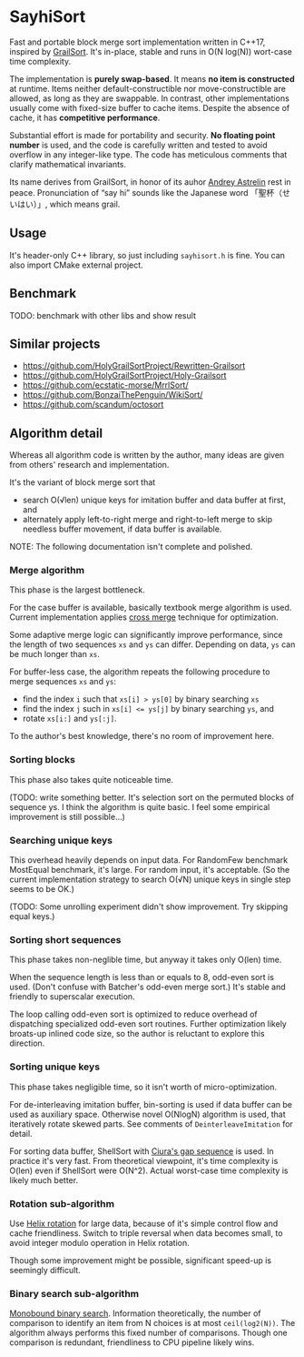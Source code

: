 # SayhiSort

Fast and portable block merge sort implementation written in C++17, inspired by [GrailSort](https://github.com/Mrrl/GrailSort). It's in-place, stable and runs in O(N log(N)) wort-case time complexity.

The implementation is **purely swap-based**. It means **no item is constructed** at runtime. Items neither default-constructible nor move-constructible are allowed, as long as they are swappable. In contrast, other implementations usually come with fixed-size buffer to cache items. Despite the absence of cache, it has **competitive performance**.

Substantial effort is made for portability and security. **No floating point number** is used, and the code is carefully written and tested to avoid overflow in any integer-like type. The code has meticulous comments that clarify mathematical invariants.

Its name derives from GrailSort, in honor of its auhor [Andrey Astrelin](https://superliminal.com/andrey/biography.html) rest in peace. Pronunciation of “say hi” sounds like the Japanese word 「聖杯（せいはい）」, which means grail.

## Usage

It's header-only C++ library, so just including `sayhisort.h` is fine. You can also import CMake external project.

## Benchmark

TODO: benchmark with other libs and show result

## Similar projects

* https://github.com/HolyGrailSortProject/Rewritten-Grailsort
* https://github.com/HolyGrailSortProject/Holy-Grailsort
* https://github.com/ecstatic-morse/MrrlSort/
* https://github.com/BonzaiThePenguin/WikiSort/
* https://github.com/scandum/octosort

## Algorithm detail

Whereas all algorithm code is written by the author, many ideas are given from others' research and implementation.

It's the variant of block merge sort that

* search O(√len) unique keys for imitation buffer and data buffer at first, and
* alternately apply left-to-right merge and right-to-left merge to skip needless buffer movement, if data buffer is available.

NOTE: The following documentation isn't complete and polished.

### Merge algorithm

This phase is the largest bottleneck.

For the case buffer is available, basically textbook merge algorithm is used. Current implementation applies [cross merge](https://github.com/scandum/quadsort#cross-merge) technique for optimization.

Some adaptive merge logic can significantly improve performance, since the length of two sequences `xs` and `ys` can differ. Depending on data, `ys` can be much longer than `xs`.

For buffer-less case, the algorithm repeats the following procedure to merge sequences `xs` and `ys`:

* find the index `i` such that `xs[i] > ys[0]` by binary searching `xs`
* find the index `j` such in `xs[i] <= ys[j]` by binary searching `ys`, and
* rotate `xs[i:]` and `ys[:j]`.

To the author's best knowledge, there's no room of improvement here.

### Sorting blocks

This phase also takes quite noticeable time.

(TODO: write something better. It's selection sort on the permuted blocks of sequence ys. I think the algorithm is quite basic. I feel some empirical improvement is still possible...)

### Searching unique keys

This overhead heavily depends on input data. For RandomFew benchmark MostEqual benchmark, it's large. For random input, it's acceptable. (So the current implementation strategy to search O(√N) unique keys in single step seems to be OK.)

(TODO: Some unrolling experiment didn't show improvement. Try skipping equal keys.)

### Sorting short sequences

This phase takes non-neglible time, but anyway it takes only O(len) time.

When the sequence length is less than or equals to 8, odd-even sort is used. (Don't confuse with Batcher's odd-even merge sort.) It's stable and friendly to superscalar execution.

The loop calling odd-even sort is optimized to reduce overhead of dispatching specialized odd-even sort routines. Further optimization likely broats-up inlined code size, so the author is reluctant to explore this direction.

### Sorting unique keys

This phase takes negligible time, so it isn't worth of micro-optimization.

For de-interleaving imitation buffer, bin-sorting is used if data buffer can be used as auxiliary space. Otherwise novel O(NlogN) algorithm is used, that iteratively rotate skewed parts. See comments of `DeinterleaveImitation` for detail.

For sorting data buffer, ShellSort with [Ciura's gap sequence](https://en.wikipedia.org/wiki/Shellsort#Computational_complexity) is used. In practice it's very fast. From theoretical viewpoint, it's time complexity is O(len) even if ShellSort were O(N^2). Actual worst-case time complexity is likely much better.

### Rotation sub-algorithm

Use [Helix rotation](https://github.com/scandum/rotate#helix-rotation) for large data, because of it's simple control flow and cache friendliness. Switch to triple reversal when data becomes small, to avoid integer modulo operation in Helix rotation.

Though some improvement might be possible, significant speed-up is seemingly difficult.

### Binary search sub-algorithm

[Monobound binary search](https://github.com/scandum/binary_search). Information theoretically, the number of comparison to identify an item from N choices is at most `ceil(log2(N))`. The algorithm always performs this fixed number of comparisons. Though one comparison is redundant, friendliness to CPU pipeline likely wins.
